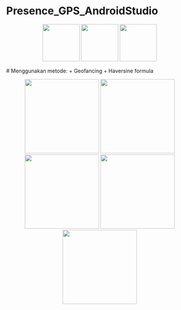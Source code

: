 # Presence_GPS_AndroidStudio
<p align="center">
 <img src="https://user-images.githubusercontent.com/52531952/103861227-ab85a380-50ef-11eb-83a9-eea00748db1b.png" width="100px">
 <img src="https://user-images.githubusercontent.com/52531952/103861233-acb6d080-50ef-11eb-96cf-3a291519494c.png" width="100px">
 <img src="https://user-images.githubusercontent.com/52531952/103861236-ade7fd80-50ef-11eb-9119-3e636e684651.png" width="100px">
</p>
# Menggunakan metode:
 + Geofancing
 + Haversine formula
<p align="center">
 <img src="https://user-images.githubusercontent.com/52531952/103862479-c78a4480-50f1-11eb-8522-a7bb8752c132.png" width="200px">
 <img src="https://user-images.githubusercontent.com/52531952/103862489-c9ec9e80-50f1-11eb-8a26-a25654dc848d.png" width="200px">
 <img src=" https://user-images.githubusercontent.com/52531952/103862976-9b22f800-50f2-11eb-8ef3-dae02cec48ac.png" width="200px">
 <img src="https://user-images.githubusercontent.com/52531952/103862486-c8bb7180-50f1-11eb-8911-b6293747ab53.png" width="200px">
 <img src="https://user-images.githubusercontent.com/52531952/103862495-cb1dcb80-50f1-11eb-9da9-d92523fe38e1.png" width="200px">
</p>

